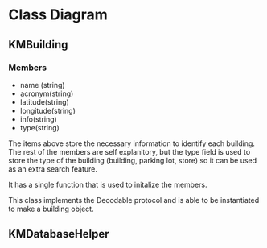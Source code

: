 #  Class Diagram


## KMBuilding

### Members
- name (string)
- acronym(string)
- latitude(string)
- longitude(string)
- info(string)
- type(string)

The items above store the necessary information to identify each building. The rest of the members are self explanitory, but the type field is used to store the type of the building (building, parking lot, store) so it can be used as an extra search feature.

It has a single function that is used to initalize the members. 

This class implements the Decodable protocol and is able to be instantiated to make a building object.

## KMDatabaseHelper

